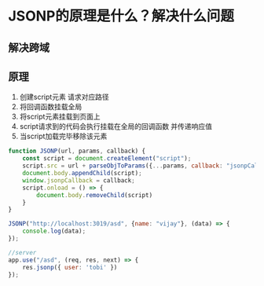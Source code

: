 # JSONP的原理是什么？解决什么问题

## 解决跨域

## 原理

1. 创建script元素 请求对应路径
2. 将回调函数挂载全局
3. 将script元素挂载到页面上
4. script请求到的代码会执行挂载在全局的回调函数 并传递响应值
5. 当script加载完毕移除该元素

```js
function JSONP(url, params, callback) {
    const script = document.createElement("script");
    script.src = url + parseObjToParams({...params, callback: "jsonpCallback"});
    document.body.appendChild(script);
    window.jsonpCallback = callback;
    script.onload = () => {
        document.body.removeChild(script)
    }
}

JSONP("http://localhost:3019/asd", {name: "vijay"}, (data) => {
    console.log(data);
});

//server
app.use("/asd", (req, res, next) => {
    res.jsonp({ user: 'tobi' })
});
```